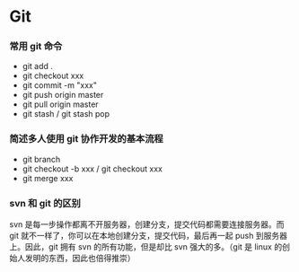 # Git

### 常用 git 命令

- git add .
- git checkout xxx
- git commit -m "xxx"
- git push origin master
- git pull origin master
- git stash / git stash pop

### 简述多人使用 git 协作开发的基本流程

- git branch
- git checkout -b xxx / git checkout xxx
- git merge xxx

### svn 和 git 的区别

svn 是每一步操作都离不开服务器，创建分支，提交代码都需要连接服务器。而 git 就不一样了，你可以在本地创建分支，提交代码，最后再一起 push 到服务器上。因此，git 拥有 svn 的所有功能，但是却比 svn 强大的多。（git 是 linux 的创始人发明的东西，因此也倍得推崇）
